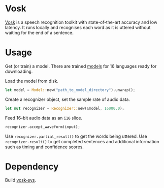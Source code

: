 # Vosk

[Vosk](https://alphacephei.com/vosk/) is a speech recognition 
toolkit with state-of-the-art accuracy and low latency.
It runs locally and recognises each word as it is uttered without 
waiting for the end of a sentence.

# Usage

Get (or train) a model.
There are trained [models](https://alphacephei.com/vosk/models)
for 16 languages ready for downloading.

Load the model from disk.

```rust
let model = Model::new("path_to_model_directory").unwrap();
```

Create a recognizer object, set the sample rate of audio data.

```rust
let mut recognizer = Recognizer::new(&model, 16000.0);
```

Feed 16-bit audio data as an `i16` slice.

```rust
recognizer.accept_waveform(input);
```

Use `recognizer.partial_result()` to get the words being uttered.
Use `recognizer.result()` to get completed sentences and additional
information such as timing and confidence scores.

# Dependency
Build [vosk-sys](https://github.com/wzhd/vosk-sys).

